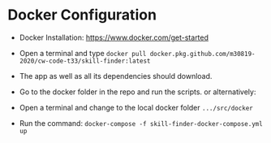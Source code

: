 # Docker Configuration

- Docker Installation: <https://www.docker.com/get-started>

- Open a terminal and type ``` docker pull docker.pkg.github.com/m30819-2020/cw-code-t33/skill-finder:latest ```

- The app as well as all its dependencies should download.

- Go to the docker folder in the repo and run the scripts. or alternatively:

- Open a terminal and change to the local docker folder ```.../src/docker```

- Run the command: ``` docker-compose -f skill-finder-docker-compose.yml up ```

